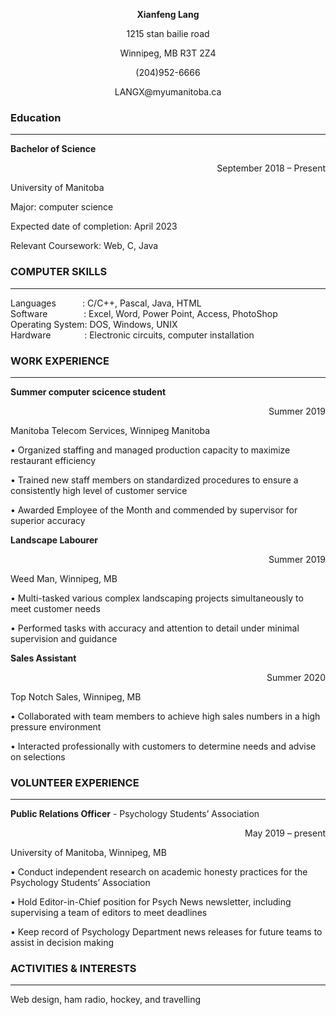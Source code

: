 <p align='center'><b>Xianfeng Lang</b></p>
<p align = 'center'>1215 stan bailie road</p>
<p align = 'center'>Winnipeg, MB R3T 2Z4</p>
<p align = 'center'>(204)952-6666</p>
<p align = 'center'>LANGX@myumanitoba.ca</p>   

### Education  
---
**Bachelor of Science**
<p align="right">September 2018 – Present</p>

University of Manitoba  

Major: computer science  

Expected date of completion: April 2023  

Relevant Coursework: Web, C, Java  

### COMPUTER SKILLS
---
Languages&emsp;&emsp;&emsp;: C/C++, Pascal, Java, HTML  
Software&emsp;&emsp;&emsp;&nbsp;&nbsp;&nbsp;&nbsp;: Excel, Word, Power Point, Access, PhotoShop  
Operating System:  DOS, Windows, UNIX  
Hardware&emsp;&emsp;&emsp;&nbsp;&nbsp;&nbsp;: Electronic circuits, computer installation  

### WORK EXPERIENCE
---
**Summer computer scicence student**
<p align="right">Summer 2019</p>

Manitoba Telecom Services, Winnipeg Manitoba  

• Organized staffing and managed production capacity to maximize restaurant efficiency   

• Trained new staff members on standardized procedures to ensure a consistently high level of customer service  

• Awarded Employee of the Month and commended by supervisor for superior accuracy  

**Landscape Labourer**
<p align="right">Summer 2019</p>

Weed Man, Winnipeg, MB  

• Multi-tasked various complex landscaping projects simultaneously to meet customer needs  

• Performed tasks with accuracy and attention to detail under minimal supervision and guidance  

**Sales Assistant**  
<p align="right">Summer 2020</p>

Top Notch Sales, Winnipeg, MB   

• Collaborated with team members to achieve high sales numbers in a high pressure environment  

• Interacted professionally with customers to determine needs and advise on selections  

### VOLUNTEER EXPERIENCE
---
**Public Relations Officer** - Psychology Students’ Association    
<p align="right">May 2019 – present</p>

University of Manitoba, Winnipeg, MB   

• Conduct independent research on academic honesty practices for the Psychology Students’ Association   

• Hold Editor-in-Chief position for Psych News newsletter, including supervising a team of editors to meet deadlines   

• Keep record of Psychology Department news releases for future teams to assist in decision making   

### ACTIVITIES & INTERESTS
---
Web design, ham radio, hockey, and travelling

